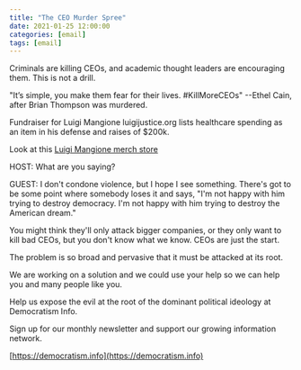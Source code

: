 ```yaml
---
title: "The CEO Murder Spree"
date: 2021-01-25 12:00:00
categories: [email]
tags: [email]
---
```

Criminals are killing CEOs, and academic thought leaders are encouraging them. This is not a drill.

"It’s simple, you make them fear for their lives. #KillMoreCEOs" --Ethel Cain, after Brian Thompson was murdered.

Fundraiser for Luigi Mangione luigijustice.org lists healthcare spending as an item in his defense and raises of $200k.

Look at this [Luigi Mangione merch store](https://luigimangionestore.com/)

HOST: What are you saying?

GUEST: I don't condone violence, but I hope I see something. There's got to be some point where somebody loses it and says, "I'm not happy with him trying to destroy democracy. I'm not happy with him trying to destroy the American dream."

You might think they'll only attack bigger companies, or they only want to kill bad CEOs, but you don't know what we know. CEOs are just the start.

The problem is so broad and pervasive that it must be attacked at its root.

We are working on a solution and we could use your help so we can help you and many people like you.

Help us expose the evil at the root of the dominant political ideology at Democratism Info.

Sign up for our monthly newsletter and support our growing information network.

[https://democratism.info](https://democratism.info)